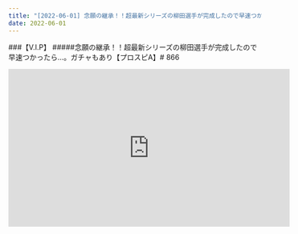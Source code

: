 ```yaml
---
title: "[2022-06-01] 念願の継承！！超最新シリーズの柳田選手が完成したので早速つかったら...。ガチャもあり【プロスピA】# 866 他"
date: 2022-06-01
---
```

###【V.I.P】
#####念願の継承！！超最新シリーズの柳田選手が完成したので早速つかったら...。ガチャもあり【プロスピA】# 866
<iframe width="560" height="315" src="https://www.youtube.com/embed/o8POHv_BlQ0" frameborder="0" allow="accelerometer; autoplay; clipboard-write; encrypted-media; gyroscope; picture-in-picture" allowfullscreen></iframe>


